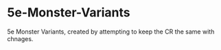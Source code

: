 # 5e-Monster-Variants
5e Monster Variants, created by attempting to keep the CR the same with chnages.
